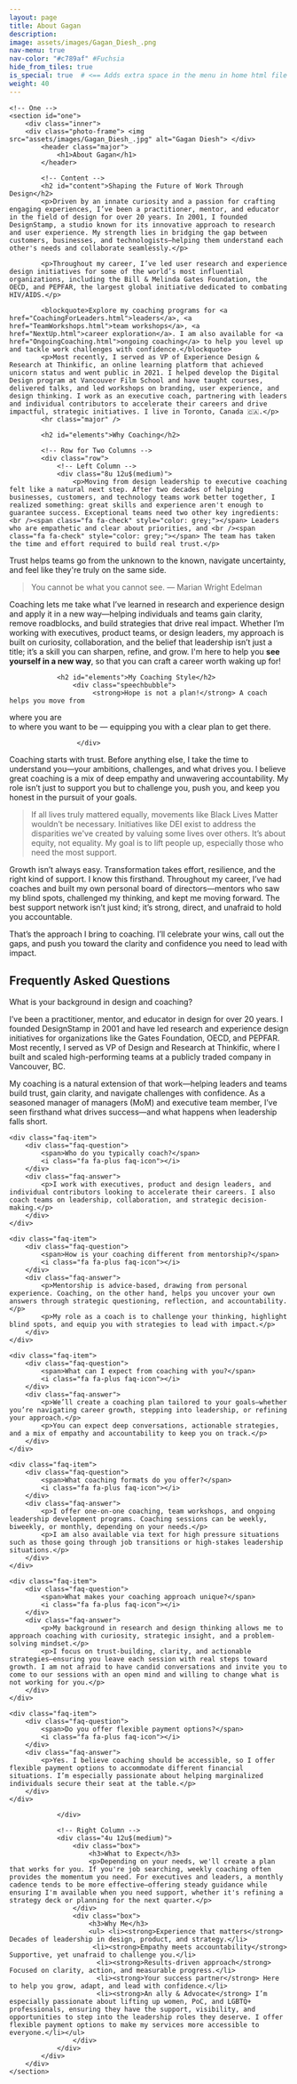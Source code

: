 ```yaml
---
layout: page
title: About Gagan
description: 
image: assets/images/Gagan_Diesh_.png
nav-menu: true
nav-color: "#c789af" #Fuchsia
hide_from_tiles: true
is_special: true  # <== Adds extra space in the menu in home html file
weight: 40
---
```


<!-- Main -->
<!-- 
  accent1: #1B9C85; // Teal
  accent2: #FF7F50; // Coral 
  accent3: #8d82c4; // Lavender Blue 
  accent4: #ec8d81; // Soft Coral 
  accent5: #FFDDC1; // Warm Cream
  accent6: #c8dbfa; // Cool White 
-->


<div id="main" class="alt">
    
        
    

    <!-- One -->
    <section id="one">
        <div class="inner">
        <div class="photo-frame"> <img src="assets/images/Gagan_Diesh_.jpg" alt="Gagan Diesh"> </div>
            <header class="major">
                <h1>About Gagan</h1>
            </header>

            <!-- Content -->
            <h2 id="content">Shaping the Future of Work Through Design</h2>
            <p>Driven by an innate curiosity and a passion for crafting engaging experiences, I’ve been a practitioner, mentor, and educator in the field of design for over 20 years. In 2001, I founded DesignStamp, a studio known for its innovative approach to research and user experience. My strength lies in bridging the gap between customers, businesses, and technologists—helping them understand each other's needs and collaborate seamlessly.</p>

            <p>Throughout my career, I’ve led user research and experience design initiatives for some of the world’s most influential organizations, including the Bill & Melinda Gates Foundation, the OECD, and PEPFAR, the largest global initiative dedicated to combating HIV/AIDS.</p>
           
            <blockquote>Explore my coaching programs for <a href="CoachingForLeaders.html">leaders</a>, <a href="TeamWorkshops.html">team workshops</a>, <a href="NextUp.html">career exploration</a>. I am also available for <a href="OngoingCoaching.html">ongoing coaching</a> to help you level up and tackle work challenges with confidence.</blockquote>
            <p>Most recently, I served as VP of Experience Design & Research at Thinkific, an online learning platform that achieved unicorn status and went public in 2021. I helped develop the Digital Design program at Vancouver Film School and have taught courses, delivered talks, and led workshops on branding, user experience, and design thinking. I work as an executive coach, partnering with leaders and individual contributors to accelerate their careers and drive impactful, strategic initiatives. I live in Toronto, Canada 🇨🇦.</p>
            <hr class="major" />

            <h2 id="elements">Why Coaching</h2>

            <!-- Row for Two Columns -->
            <div class="row">
                <!-- Left Column -->
                <div class="8u 12u$(medium)">
                    <p>Moving from design leadership to executive coaching felt like a natural next step. After two decades of helping businesses, customers, and technology teams work better together, I realized something: great skills and experience aren't enough to guarantee success. Exceptional teams need two other key ingredients: <br /><span class="fa fa-check" style="color: grey;"></span> Leaders who are empathetic and clear about priorities, and <br /><span class="fa fa-check" style="color: grey;"></span> The team has taken the time and effort required to build real trust.</p>

<p>Trust helps teams go from the unknown to the known, navigate uncertainty, and feel like they're truly on the same side.</p>
                    
<blockquote> You cannot be what you cannot see.
— Marian Wright Edelman </blockquote>
                    <p>Coaching lets me take what I’ve learned in research and experience design and apply it in a new way—helping individuals and teams gain clarity, remove roadblocks, and build strategies that drive real impact. Whether I’m working with executives, product teams, or design leaders, my approach is built on curiosity, collaboration, and the belief that leadership isn’t just a title; it’s a skill you can sharpen, refine, and grow. I'm here to help you <b>see yourself in a new way</b>, so that you can craft a career worth waking up for!</p>
                    
                
                <h2 id="elements">My Coaching Style</h2>
                    <div class="speechbubble">					  
						 <strong>Hope is not a plan!</strong> A coach helps you move from  
<span class="fa fa-map-marker" style="color: grey;"></span> where you are  
to where you want to be <span class="fa fa-trophy" style="color: grey;"></span> — equipping you with a clear plan to get there.

					 </div>
 <p>Coaching starts with trust. Before anything else, I take the time to understand you—your ambitions, challenges, and what drives you. I believe great coaching is a mix of deep empathy and unwavering accountability. My role isn’t just to support you but to challenge you, push you, and keep you honest in the pursuit of your goals.</p>

<blockquote>
If all lives truly mattered equally, movements like Black Lives Matter wouldn’t be necessary. Initiatives like DEI exist to address the disparities we've created by valuing some lives over others. It’s about equity, not equality. My goal is to lift people up, especially those who need the most support.
</blockquote>
<p>Growth isn’t always easy. Transformation takes effort, resilience, and the right kind of support. I know this firsthand. Throughout my career, I’ve had coaches and built my own personal board of directors—mentors who saw my blind spots, challenged my thinking, and kept me moving forward. The best support network isn’t just kind; it’s strong, direct, and unafraid to hold you accountable.</p>

<p>That’s the approach I bring to coaching. I’ll celebrate your wins, call out the gaps, and push you toward the clarity and confidence you need to lead with impact.</p>

<!--   start of faq -->
<h2>Frequently Asked Questions</h2>
<div class="faq-container">
    <div class="faq-item">
        <div class="faq-question">
            <span>What is your background in design and coaching?</span>
            <i class="fa fa-plus faq-icon"></i>
        </div>
        <div class="faq-answer">
            <p>I’ve been a practitioner, mentor, and educator in design for over 20 years. I founded DesignStamp in 2001 and have led research and experience design initiatives for organizations like the Gates Foundation, OECD, and PEPFAR. Most recently, I served as VP of Design and Research at Thinkific, where I built and scaled high-performing teams at a publicly traded company in Vancouver, BC.</p>
            <p>My coaching is a natural extension of that work—helping leaders and teams build trust, gain clarity, and navigate challenges with confidence. As a seasoned manager of managers (MoM) and executive team member, I’ve seen firsthand what drives success—and what happens when leadership falls short. </p>
        </div>
    </div>

    <div class="faq-item">
        <div class="faq-question">
            <span>Who do you typically coach?</span>
            <i class="fa fa-plus faq-icon"></i>
        </div>
        <div class="faq-answer">
            <p>I work with executives, product and design leaders, and individual contributors looking to accelerate their careers. I also coach teams on leadership, collaboration, and strategic decision-making.</p>
        </div>
    </div>

    <div class="faq-item">
        <div class="faq-question">
            <span>How is your coaching different from mentorship?</span>
            <i class="fa fa-plus faq-icon"></i>
        </div>
        <div class="faq-answer">
            <p>Mentorship is advice-based, drawing from personal experience. Coaching, on the other hand, helps you uncover your own answers through strategic questioning, reflection, and accountability.</p>
            <p>My role as a coach is to challenge your thinking, highlight blind spots, and equip you with strategies to lead with impact.</p>
        </div>
    </div>

    <div class="faq-item">
        <div class="faq-question">
            <span>What can I expect from coaching with you?</span>
            <i class="fa fa-plus faq-icon"></i>
        </div>
        <div class="faq-answer">
            <p>We’ll create a coaching plan tailored to your goals—whether you’re navigating career growth, stepping into leadership, or refining your approach.</p>
            <p>You can expect deep conversations, actionable strategies, and a mix of empathy and accountability to keep you on track.</p>
        </div>
    </div>

    <div class="faq-item">
        <div class="faq-question">
            <span>What coaching formats do you offer?</span>
            <i class="fa fa-plus faq-icon"></i>
        </div>
        <div class="faq-answer">
            <p>I offer one-on-one coaching, team workshops, and ongoing leadership development programs. Coaching sessions can be weekly, biweekly, or monthly, depending on your needs.</p>
            <p>I am also available via text for high pressure situations such as those going through job transitions or high-stakes leadership situations.</p>
        </div>
    </div>

    <div class="faq-item">
        <div class="faq-question">
            <span>What makes your coaching approach unique?</span>
            <i class="fa fa-plus faq-icon"></i>
        </div>
        <div class="faq-answer">
            <p>My background in research and design thinking allows me to approach coaching with curiosity, strategic insight, and a problem-solving mindset.</p>
            <p>I focus on trust-building, clarity, and actionable strategies—ensuring you leave each session with real steps toward growth. I am not afraid to have candid conversations and invite you to come to our sessions with an open mind and willing to change what is not working for you.</p>
        </div>
    </div>

    <div class="faq-item">
        <div class="faq-question">
            <span>Do you offer flexible payment options?</span>
            <i class="fa fa-plus faq-icon"></i>
        </div>
        <div class="faq-answer">
            <p>Yes. I believe coaching should be accessible, so I offer flexible payment options to accommodate different financial situations. I’m especially passionate about helping marginalized individuals secure their seat at the table.</p>
        </div>
    </div>
</div>






                </div>

                <!-- Right Column -->
                <div class="4u 12u$(medium)">
                    <div class="box">
                        <h3>What to Expect</h3>
                        <p>Depending on your needs, we'll create a plan that works for you. If you're job searching, weekly coaching often provides the momentum you need. For executives and leaders, a monthly cadence tends to be more effective—offering steady guidance while ensuring I'm available when you need support, whether it's refining a strategy deck or planning for the next quarter.</p>
                    </div>
                    <div class="box">
                        <h3>Why Me</h3>
                        <ul> <li><strong>Experience that matters</strong> Decades of leadership in design, product, and strategy.</li>
                         <li><strong>Empathy meets accountability</strong> Supportive, yet unafraid to challenge you.</li> 
                          <li><strong>Results-driven approach</strong> Focused on clarity, action, and measurable progress.</li> 
                          <li><strong>Your success partner</strong> Here to help you grow, adapt, and lead with confidence.</li> 
                          <li><strong>An ally & Advocate</strong> I’m especially passionate about lifting up women, PoC, and LGBTQ+ professionals, ensuring they have the support, visibility, and opportunities to step into the leadership roles they deserve. I offer flexible payment options to make my services more accessible to everyone.</li></ul>
                    </div>
                </div>
            </div>
        </div>
    </section>
</div>
